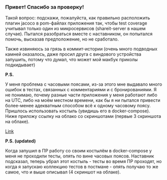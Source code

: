 ### Привет! Спасибо за проверку!

Такой вопрос: подскажи, пожалуйста, как правильно расположить плагин jacoco в pom-файлах приложения
так, чтобы test coverage учитывал только один из микросервисов (shareit-server в нашем случае). Пытался
разобраться вместе с наставником, он попытался помочь, высказав предположение, но не сработало.

Также извиняюсь за грязь в коммит-истории (очень много подводных камней оказалось, даже просил друга с
виндового устройства запушить, потому что думал, что может мой макбук приколы подкидывает)

**P.S.**

У меня проблема с часовыми поясами, из-за этого мне выдавало много ошибок в тестах, связанных
с комментариями и с бронированиями. Я не понимаю, почему разные части приложения у меня работают либо
на UTC, либо на моём местном времени, как бы я ни пытался привести более-менее адекватным способом всё
к одному часовому поясу. Пришлось использовать костыль (увидишь его в docker-compose). Ниже приложу
ссылку на облако со скриншотами (первые 3 скриншота на облаке).

[Link](https://disk.yandex.ru/d/j_JSwzqBgJ_RVg)

**P.S. (updated)**

Когда запушил в ПР работу со своим костылём в docker-compose у меня не проходили тесты, опять по вине
часовых поясов. Наставник подсказал, теперь убрал этот костыль - тесты во время ПР проходят, но когда 
я запускаю коллекцию тестов в постмане - опять получаю то же самое, что и выше описывал (4 скриншот на облаке). 